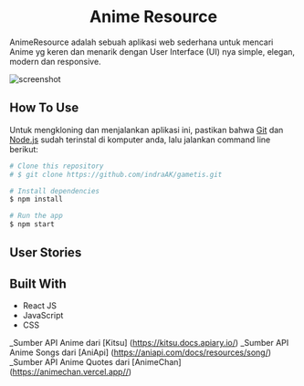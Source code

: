 <h1 align="center">Anime Resource</h1>

AnimeResource adalah sebuah aplikasi web sederhana untuk mencari Anime yg keren dan menarik dengan User Interface (UI) nya simple, elegan, modern dan responsive.

![screenshot](https://i.ibb.co/ZdM3H0h/gametis.png)

## How To Use

Untuk mengkloning dan menjalankan aplikasi ini, pastikan bahwa [Git](https://git-scm.com) dan [Node.js](https://nodejs.org/en/download/) sudah terinstal di komputer anda, lalu jalankan command line berikut:

```bash
# Clone this repository
# $ git clone https://github.com/indraAK/gametis.git

# Install dependencies
$ npm install

# Run the app
$ npm start
```

## User Stories

## Built With

- React JS
- JavaScript
- CSS

\_Sumber API Anime dari [Kitsu] (https://kitsu.docs.apiary.io/)
\_Sumber API Anime Songs dari [AniApi] (https://aniapi.com/docs/resources/song/)
\_Sumber API Anime Quotes dari [AnimeChan] (https://animechan.vercel.app//)
